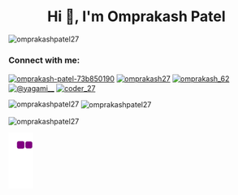 <h1 align="center">Hi 👋, I'm Omprakash Patel</h1>

<p align="left"> <img src="https://komarev.com/ghpvc/?username=omprakashpatel27&label=Profile%20views&color=0e75b6&style=flat" alt="omprakashpatel27" /> </p>

<h3 align="left">Connect with me:</h3>
<p align="left">
<a href="https://linkedin.com/in/omprakash-patel-73b850190" target="blank"><img align="center" src="https://raw.githubusercontent.com/rahuldkjain/github-profile-readme-generator/master/src/images/icons/Social/linked-in-alt.svg" alt="omprakash-patel-73b850190" height="30" width="40" /></a>
<a href="https://www.hackerrank.com/omprakash27" target="blank"><img align="center" src="https://raw.githubusercontent.com/rahuldkjain/github-profile-readme-generator/master/src/images/icons/Social/hackerrank.svg" alt="omprakash27" height="30" width="40" /></a>
<a href="https://www.leetcode.com/yagami__" target="blank"><img align="center" src="https://raw.githubusercontent.com/rahuldkjain/github-profile-readme-generator/master/src/images/icons/Social/leet-code.svg" alt="omprakash_62" height="30" width="40" /></a>
<a href="https://www.hackerearth.com/@yagami__" target="blank"><img align="center" src="https://raw.githubusercontent.com/rahuldkjain/github-profile-readme-generator/master/src/images/icons/Social/hackerearth.svg" alt="@yagami__" height="30" width="40" /></a>
<a href="https://auth.geeksforgeeks.org/user/coder_27" target="blank"><img align="center" src="https://raw.githubusercontent.com/rahuldkjain/github-profile-readme-generator/master/src/images/icons/Social/geeks-for-geeks.svg" alt="coder_27" height="30" width="40" /></a>
</p>

<p><img align="left" src="https://github-readme-stats.vercel.app/api/top-langs?username=omprakashpatel27&show_icons=true&locale=en&layout=compact" alt="omprakashpatel27" /></p>

<p>&nbsp;<img align="center" src="https://github-readme-stats.vercel.app/api?username=omprakashpatel27&show_icons=true&locale=en" alt="omprakashpatel27" /></p>

<p><img align="center" src="https://github-readme-streak-stats.herokuapp.com/?user=omprakashpatel27&" alt="omprakashpatel27" /></p>

![snake gif](https://github.com/omprakashpatel27/omprakashpatel27/blob/output/github-contribution-grid-snake.gif)
